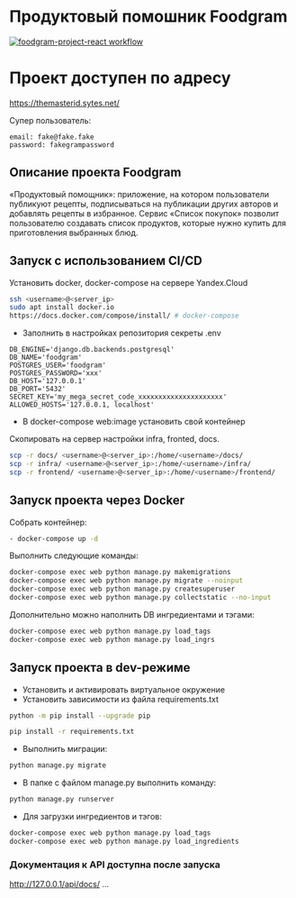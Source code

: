 # Продуктовый помошник Foodgram
[![foodgram-project-react workflow](https://github.com/themasterid/foodgram-project-react/actions/workflows/foodgram_workflow.yml/badge.svg)](https://github.com/themasterid/foodgram-project-react/actions/workflows/foodgram_workflow.yml)

# Проект доступен по адресу 

https://themasterid.sytes.net/

Супер пользователь:
```
email: fake@fake.fake
password: fakegrampassword
```
## Описание проекта Foodgram
«Продуктовый помощник»: приложение, на котором пользователи публикуют рецепты, подписываться на публикации других авторов и добавлять рецепты в избранное. Сервис «Список покупок» позволит пользователю создавать список продуктов, которые нужно купить для приготовления выбранных блюд.

## Запуск с использованием CI/CD

Установить docker, docker-compose на сервере Yandex.Cloud
```bash
ssh <username>@<server_ip>
sudo apt install docker.io
https://docs.docker.com/compose/install/ # docker-compose
```
- Заполнить в настройках репозитория секреты .env

```env
DB_ENGINE='django.db.backends.postgresql'
DB_NAME='foodgram'
POSTGRES_USER='foodgram'
POSTGRES_PASSWORD='xxx'
DB_HOST='127.0.0.1'
DB_PORT='5432'
SECRET_KEY='my_mega_secret_code_xxxxxxxxxxxxxxxxxxxxx'
ALLOWED_HOSTS='127.0.0.1, localhost'
```
- В docker-compose web:image установить свой контейнер

Скопировать на сервер настройки infra, fronted, docs.
```bash
scp -r docs/ <username>@<server_ip>:/home/<username>/docs/
scp -r infra/ <username>@<server_ip>:/home/<username>/infra/
scp -r frontend/ <username>@<server_ip>:/home/<username>/frontend/
```

## Запуск проекта через Docker

Собрать контейнер:
```bash
- docker-compose up -d
```
Выполнить следующие команды:
```bash
docker-compose exec web python manage.py makemigrations
docker-compose exec web python manage.py migrate --noinput 
docker-compose exec web python manage.py createsuperuser
docker-compose exec web python manage.py collectstatic --no-input
```
Дополнительно можно наполнить DB ингредиентами и тэгами:
```bash
docker-compose exec web python manage.py load_tags
docker-compose exec web python manage.py load_ingrs
```


## Запуск проекта в dev-режиме

- Установить и активировать виртуальное окружение
- Установить зависимости из файла requirements.txt
```bash
python -m pip install --upgrade pip

pip install -r requirements.txt
```
- Выполнить миграции:
```bash
python manage.py migrate
```

- В папке с файлом manage.py выполнить команду:
```bash
python manage.py runserver
```

- Для загрузки ингредиентов и тэгов:
```bash
docker-compose exec web python manage.py load_tags
docker-compose exec web python manage.py load_ingredients
```

### Документация к API доступна после запуска
http://127.0.0.1/api/docs/
...
